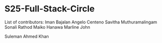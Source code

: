 # S25-Full-Stack-Circle

List of contributors:
Iman Bajalan
Angelo Centeno
Savitha Muthuramalingam
Sonali Rathod
Maiko Hanawa
Marline John




Suleman Ahmed Khan